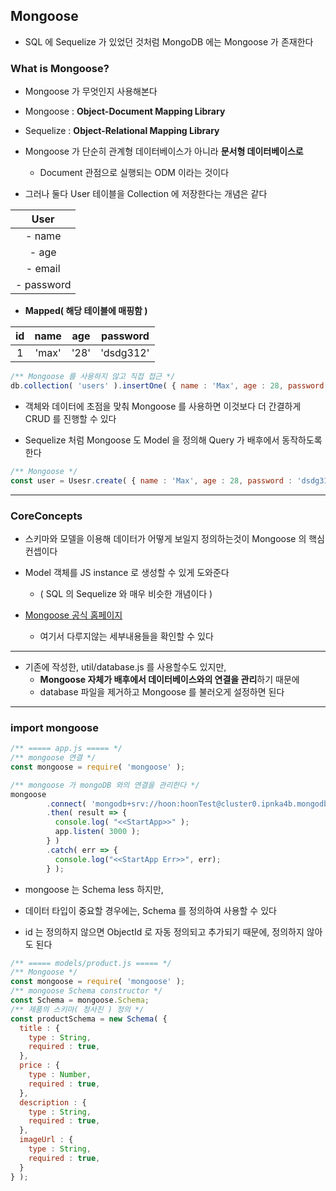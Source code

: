 ## Mongoose


- SQL 에 Sequelize 가 있었던 것처럼 MongoDB 에는 Mongoose 가 존재한다


### What is Mongoose?

- Mongoose 가 무엇인지 사용해본다


- Mongoose : **Object-Document Mapping Library**


- Sequelize : **Object-Relational Mapping Library**


- Mongoose 가 단순히 관계형 데이터베이스가 아니라 **문서형 데이터베이스로**
  - Document 관점으로 실행되는 ODM 이라는 것이다


- 그러나 둘다 User 테이블을 Collection 에 저장한다는 개념은 같다

|    User    |
|:----------:|
|   - name   |
|   - age    |
|  - email   |
| - password |


- **Mapped( 해당 테이블에 매핑함 )**


| id  |  name  | age  | password  |
|:---:|:------:|:----:|:---------:|
|  1  | 'max'  | '28' | 'dsdg312' |


````javascript
/** Mongoose 를 사용하지 않고 직접 접근 */
db.collection( 'users' ).insertOne( { name : 'Max', age : 28, password: 'dsdg312' } );
````

- 객체와 데이터에 초점을 맞춰 Mongoose 를 사용하면 이것보다 더 간결하게 CRUD 를 진행할 수 있다


- Sequelize 처럼 Mongoose 도 Model 을 정의해 Query 가 배후에서 동작하도록 한다

````javascript
/** Mongoose */
const user = Usesr.create( { name : 'Max', age : 28, password : 'dsdg312' } );
````

---

### CoreConcepts

- 스키마와 모델을 이용해 데이터가 어떻게 보일지 정의하는것이 Mongoose 의 핵심 컨셉이다


- Model 객체를 JS instance 로 생성할 수 있게 도와준다
  - ( SQL 의 Sequelize 와 매우 비슷한 개념이다 )


- [ Mongoose 공식 홈페이지 ]( https://mongoosejs.com/ )
  - 여기서 다루지않는 세부내용들을 확인할 수 있다


---

- 기존에 작성한, util/database.js 를 사용할수도 있지만, 
  - **Mongoose 자체가 배후에서 데이터베이스와의 연결을 관리**하기 때문에
  - database 파일을 제거하고 Mongoose 를 불러오게 설정하면 된다

---

### import mongoose

````javascript
/** ===== app.js ===== */
/** mongoose 연결 */
const mongoose = require( 'mongoose' );

/** mongoose 가 mongoDB 와의 연결을 관리한다 */
mongoose
        .connect( 'mongodb+srv://hoon:hoonTest@cluster0.ipnka4b.mongodb.net/' )
        .then( result => {
          console.log( "<<StartApp>>" );
          app.listen( 3000 );
        } )
        .catch( err => {
          console.log("<<StartApp Err>>", err);
        } );

````


- mongoose 는 Schema less 하지만,


- 데이터 타입이 중요할 경우에는, Schema 를 정의하여 사용할 수 있다


- id 는 정의하지 않으면 ObjectId 로 자동 정의되고 추가되기 때문에, 정의하지 않아도 된다

````javascript
/** ===== models/product.js ===== */
/** Mongoose */
const mongoose = require( 'mongoose' );
/** mongoose Schema constructor */
const Schema = mongoose.Schema;
/** 제품의 스키마( 청사진 ) 정의 */
const productSchema = new Schema( {
  title : {
    type : String,
    required : true,
  },
  price : {
    type : Number,
    required : true,
  },
  description : {
    type : String,
    required : true,
  },
  imageUrl : {
    type : String,
    required : true,
  }
} );

````